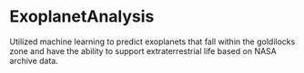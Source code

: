 # ExoplanetAnalysis
Utilized machine learning to predict exoplanets that fall within the goldilocks zone and have the ability to support extraterrestrial life based on NASA archive data.
